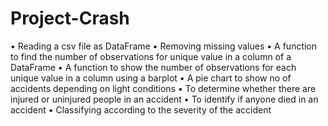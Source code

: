 # Project-Crash
•	Reading a csv file as DataFrame
•	Removing missing values
•	A function to find the number of observations for unique value in a column of a DataFrame
•	A function to show the number of observations for each unique value in a column using a barplot
•	A pie chart to show no of accidents depending on light conditions
•	To determine whether there are injured or uninjured people in an accident
•	To identify if anyone died in an accident
•	Classifying according to the severity of the accident

